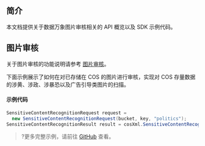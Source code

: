 ## 简介

本文档提供关于数据万象图片审核相关的 API 概览以及 SDK 示例代码。

## 图片审核

关于图片审核的功能说明请参考 [图片审核](https://cloud.tencent.com/document/product/460/37318)。

下面示例展示了如何在对已存储在 COS 的图片进行审核，实现对 COS 存量数据的涉黄、涉政、涉暴恐以及广告引导类图片的扫描。

#### 示例代码

[//]: # (.cssg-snippet-sensitive-content-recognition)
```cs
SensitiveContentRecognitionRequest request = 
  new SensitiveContentRecognitionRequest(bucket, key, "politics");
SensitiveContentRecognitionResult result = cosXml.SensitiveContentRecognition(request);
```

>?更多完整示例，请前往 [GitHub](https://github.com/tencentyun/cos-snippets/tree/master/dotnet/dist/PictureOperation.cs) 查看。



